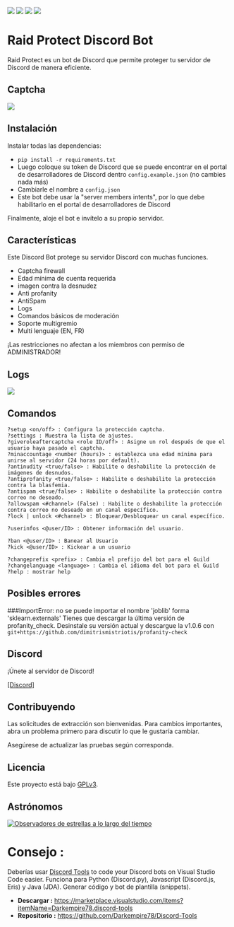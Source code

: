 ![](https://img.shields.io/codefactor/grade/github/Darkempire78/Raid-Protect-Discord-Bot?style=for-the-badge) 
![](https://img.shields.io/github/repo-size/Darkempire78/Raid-Protect-Discord-Bot?style=for-the-badge) 
![](https://img.shields.io/badge/SOURCERY-ENABLED-green?style=for-the-badge) <a href="
https://discord.gg/xxrAdBxu39"><img src="https://img.shields.io/discord/831524351311609907?color=%237289DA&label=DISCORD&style=for-the-badge"></a>

# Raid Protect Discord Bot

Raid Protect es un bot de Discord que permite proteger tu servidor de Discord de manera eficiente.

## Captcha
![](https://media.discordapp.net/attachments/971225663438741616/972266318780858418/Capture1.png?width=481&height=123)

## Instalación

Instalar todas las dependencias:

* `pip install -r requirements.txt`
* Luego coloque su token de Discord que se puede encontrar en el portal de desarrolladores de Discord dentro `config.example.json` (no cambies nada más)
* Cambiarle el nombre a `config.json`
* Este bot debe usar la "server members intents", por lo que debe habilitarlo en el portal de desarrolladores de Discord

Finalmente, aloje el bot e invítelo a su propio servidor.

## Características

Este Discord Bot protege su servidor Discord con muchas funciones.
* Captcha firewall
* Edad mínima de cuenta requerida
* imagen contra la desnudez
* Anti profanity
* AntiSpam
* Logs
* Comandos básicos de moderación
* Soporte multigremio
* Multi lenguaje (EN, FR)

¡Las restricciones no afectan a los miembros con permiso de ADMINISTRADOR!

## Logs

![](https://media.discordapp.net/attachments/971225663438741616/972266579691708496/Capture2.png?width=273&height=283)

## Comandos

```
?setup <on/off> : Configura la protección captcha.
?settings : Muestra la lista de ajustes.
?giveroleaftercaptcha <role ID/off> : Asigne un rol después de que el usuario haya pasado el captcha.
?minaccountage <number (hours)> : establezca una edad mínima para unirse al servidor (24 horas por default).
?antinudity <true/false> : Habilite o deshabilite la protección de imágenes de desnudos.
?antiprofanity <true/false> : Habilite o deshabilite la protección contra la blasfemia.
?antispam <true/false> : Habilite o deshabilite la protección contra correo no deseado.
?allowspam <#channel> (False) : Habilite o deshabilite la protección contra correo no deseado en un canal específico.
?lock | unlock <#channel> : Bloquear/Desbloquear un canal específico.

?userinfos <@user/ID> : Obtener información del usuario.

?ban <@user/ID> : Banear al Usuario
?kick <@user/ID> : Kickear a un usuario

?changeprefix <prefix> : Cambia el prefijo del bot para el Guild
?changelanguage <language> : Cambia el idioma del bot para el Guild
?help : mostrar help
```

## Posibles errores

###ImportError: no se puede importar el nombre 'joblib' forma 'sklearn.externals'
Tienes que descargar la última versión de profanity_check.
Desinstale su versión actual y descargue la v1.0.6 con `git+https://github.com/dimitrismistriotis/profanity-check` 

## Discord

¡Únete al servidor de Discord!

[[Discord]](https://discord.gg/wBpqcQQASE)

## Contribuyendo

Las solicitudes de extracción son bienvenidas. Para cambios importantes, abra un problema primero para discutir lo que le gustaría cambiar.

Asegúrese de actualizar las pruebas según corresponda.


## Licencia

Este proyecto está bajo [GPLv3](https://github.com/AlexClient/Raid-Protect-Discord-Bot/blob/838e73e31b63d135cb6038ef0b24a4a6a3cef369/LICENSE).

## Astrónomos
[![Observadores de estrellas a lo largo del tiempo](https://starchart.cc/Darkempire78/Raid-Protect-Discord-Bot.svg)](https://starchart.cc/Darkempire78/Raid-Protect-Discord-Bot)

# Consejo :

Deberías usar [Discord Tools](https://marketplace.visualstudio.com/items?itemName=Darkempire78.discord-tools) to code your Discord bots on Visual Studio Code easier.
Funciona para Python (Discord.py), Javascript (Discord.js, Eris) y Java (JDA). Generar código y bot de plantilla (snippets).
- **Descargar :** https://marketplace.visualstudio.com/items?itemName=Darkempire78.discord-tools
- **Repositorio :** https://github.com/Darkempire78/Discord-Tools
